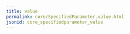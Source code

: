 ```yaml
---
title: value
permalink: core/SpecifiedParameter.value.html
jsonid: core_specifiedparameter_value
---
```

